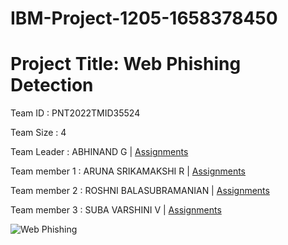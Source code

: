 # IBM-Project-1205-1658378450


# Project Title: Web Phishing Detection

Team ID : PNT2022TMID35524

<bold>Team Size :</bold> 4

<bold>Team Leader :</bold> ABHINAND G | <a href="https://github.com/IBM-EPBL/IBM-Project-1205-1658378450/tree/main/Assignments/Team%20Lead">Assignments</a>

<bold>Team member 1 :</bold> ARUNA SRIKAMAKSHI R | <a href="https://github.com/IBM-EPBL/IBM-Project-1205-1658378450/tree/main/Assignments/Team%20Member%201">Assignments</a>

<bold>Team member 2 :</bold> ROSHNI BALASUBRAMANIAN | <a href="https://github.com/IBM-EPBL/IBM-Project-1205-1658378450/tree/main/Assignments/Team%20Member%202">Assignments</a>

<bold>Team member 3 :</bold> SUBA VARSHINI V | <a href="https://github.com/IBM-EPBL/IBM-Project-1205-1658378450/tree/main/Assignments/Team%20Member%203">Assignments</a>


<img src="https://www.wizlynxgroup.com/news/wp-content/uploads/2020/08/test2-1024x288.jpg" alt="Web Phishing">

